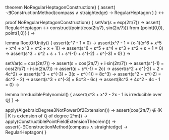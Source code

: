 theorem NoRegularHeptagonConstruction() {
  assert(
    ¬∃ConstructionMethod(compass ∧ straightedge) → RegularHeptagon
  )
} ↔

proof NoRegularHeptagonConstruction() {
  setVar(ε = exp(2π/7)) →
  assert(
    RegularHeptagon ↔ construct(point(cos(2π/7), sin(2π/7))) from {point(0,0), point(1,0)}
  ) →
  
  lemma RootOfUnity() {
    assert(ε^7 - 1 = 0) →
    assert(x^7 - 1 = (x-1)(x^6 + x^5 + x^4 + x^3 + x^2 + x + 1)) →
    assert(ε^6 + ε^5 + ε^4 + ε^3 + ε^2 + ε + 1 = 0) →
    assert(ε^3 + ε^2 + ε + 1 + ε^(-1) + ε^(-2) + ε^(-3) = 0)
  } →

  setVar(c = cos(2π/7)) →
  assert(ε = cos(2π/7) + i·sin(2π/7)) →
  assert(ε^(-1) = cos(2π/7) - i·sin(2π/7)) →
  assert(ε + ε^(-1) = 2c) →
  assert(ε^2 + ε^(-2) + 2 = 4c^2) →
  assert(ε^3 + ε^(-3) + 3(ε + ε^(-1)) = 8c^3) →
  assert(ε^2 + ε^(-2) = 4c^2 - 2) →
  assert(ε^3 + ε^(-3) = 8c^3 - 6c) →
  assert(8c^3 + 4c^2 - 4c - 1 = 0) →

  lemma IrreduciblePolynomial() {
    assert(x^3 + x^2 - 2x - 1 is irreducible over ℚ)
  } →

  apply(AlgebraicDegree3NotPowerOf2Extension()) →
  assert(cos(2π/7) ∉ {K | K is extension of ℚ of degree 2^m}) →
  apply(ConstructiblePointFieldExtensionTheorem()) →
  assert(¬∃ConstructionMethod(compass ∧ straightedge) → RegularHeptagon)
}